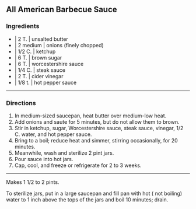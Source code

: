 ## All American Barbecue Sauce

### Ingredients

* | 2 T.     | unsalted butter
* | 2 medium | onions (finely chopped)
* | 1/2 C.   | ketchup
* | 6 T.     | brown sugar
* | 6 T.     | worcestershire sauce
* | 1/4 C.   | steak sauce
* | 2 T.     | cider vinegar
* | 1/8 t.   | hot pepper sauce

---

### Directions

1. In medium-sized saucepan, heat butter over medium-low heat.
1. Add onions and saute for 5 minutes, but do not allow them to brown.
1. Stir in ketchup, sugar, Worcestershire sauce, steak sauce, vinegar, 1/2 C. water, and hot pepper sauce.
1. Bring to a boil; reduce heat and simmer, stirring occasionally, for 20 minutes.
1. Meanwhile, wash and sterilize 2 pint jars.
1. Pour sauce into hot jars.
1. Cap, cool, and freeze or refrigerate for 2 to 3 weeks.

---

Makes 1 1/2 to 2 pints.

To sterilize jars, put in a large saucepan and fill pan with hot ( not boiling) water to 1 inch above the tops of the jars and boil 10 minutes; drain.
